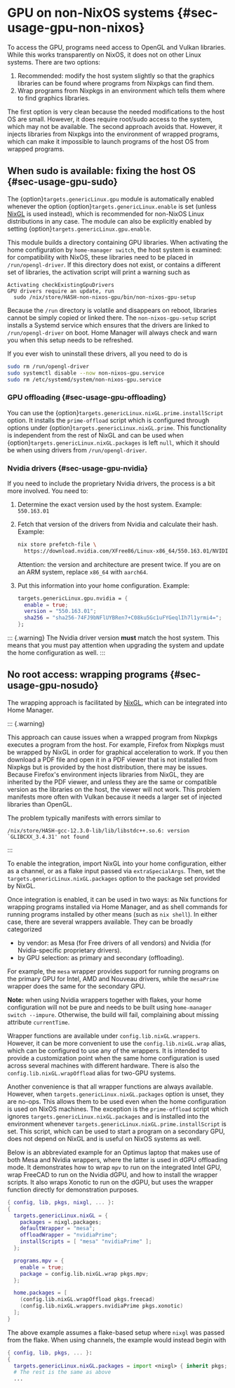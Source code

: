 # GPU on non-NixOS systems {#sec-usage-gpu-non-nixos}

To access the GPU, programs need access to OpenGL and Vulkan libraries. While
this works transparently on NixOS, it does not on other Linux systems. There are
two options:

1. Recommended: modify the host system slightly so that the graphics libraries
   can be found where programs from Nixpkgs can find them.
2. Wrap programs from Nixpkgs in an environment which tells them where to find
   graphics libraries.

The first option is very clean because the needed modifications to the host OS
are small. However, it does require root/sudo access to the system, which may
not be available. The second approach avoids that. However, it injects libraries
from Nixpkgs into the environment of wrapped programs, which can make it
impossible to launch programs of the host OS from wrapped programs.


## When sudo is available: fixing the host OS {#sec-usage-gpu-sudo}

The {option}`targets.genericLinux.gpu` module is automatically enabled whenever
the option {option}`targets.genericLinux.enable` is set (unless
[NixGL](#sec-usage-gpu-nosudo) is used instead), which is recommended for
non-NixOS Linux distributions in any case. The module can also be explicitly
enabled by setting {option}`targets.genericLinux.gpu.enable`.

This module builds a directory containing GPU libraries. When activating the
home configuration by `home-manager switch`, the host system is examined: for
compatibility with NixOS, these libraries need to be placed in
`/run/opengl-driver`. If this directory does not exist, or contains a different
set of libraries, the activation script will print a warning such as

```text
Activating checkExistingGpuDrivers
GPU drivers require an update, run
  sudo /nix/store/HASH-non-nixos-gpu/bin/non-nixos-gpu-setup
```

Because the `/run` directory is volatile and disappears on reboot, libraries
cannot be simply copied or linked there. The `non-nixos-gpu-setup` script
installs a Systemd service which ensures that the drivers are linked to
`/run/opengl-driver` on boot. Home Manager will always check and warn you when
this setup needs to be refreshed.

If you ever wish to uninstall these drivers, all you need to do is

```sh
sudo rm /run/opengl-driver
sudo systemctl disable --now non-nixos-gpu.service
sudo rm /etc/systemd/system/non-nixos-gpu.service
```


### GPU offloading {#sec-usage-gpu-offloading}

You can use the {option}`targets.genericLinux.nixGL.prime.installScript` option.
It installs the `prime-offload` script which is configured through options under
{option}`targets.genericLinux.nixGL.prime`. This functionality is independent
from the rest of NixGL and can be used when
{option}`targets.genericLinux.nixGL.packages` is left `null`, which it should be
when using drivers from `/run/opengl-driver`.


### Nvidia drivers {#sec-usage-gpu-nvidia}

If you need to include the proprietary Nvidia drivers, the process is a bit more
involved. You need to:

1. Determine the exact version used by the host system. Example: `550.163.01`

1. Fetch that version of the drivers from Nvidia and calculate their hash.
   Example:

   ```sh
   nix store prefetch-file \
     https://download.nvidia.com/XFree86/Linux-x86_64/550.163.01/NVIDIA-Linux-x86_64-550.163.01.run
   ```

   Attention: the version and architecture are present twice. If you are on an
   ARM system, replace `x86_64` with `aarch64`.

1. Put this information into your home configuration. Example:

   ```nix
   targets.genericLinux.gpu.nvidia = {
     enable = true;
     version = "550.163.01";
     sha256 = "sha256-74FJ9bNFlUYBRen7+C08ku5Gc1uFYGeqlIh7l1yrmi4=";
   };
   ```

::: {.warning}
The Nvidia driver version **must** match the host system. This means that you
must pay attention when upgrading the system and update the home configuration
as well.
:::


## No root access: wrapping programs {#sec-usage-gpu-nosudo}

The wrapping approach is facilitated by
[NixGL](https://github.com/nix-community/nixGL), which can be integrated into
Home Manager.

::: {.warning}

This approach can cause issues when a wrapped program from Nixpkgs executes a
program from the host. For example, Firefox from Nixpkgs must be wrapped by
NixGL in order for graphical acceleration to work. If you then download a PDF
file and open it in a PDF viewer that is not installed from Nixpkgs but is
provided by the host distribution, there may be issues. Because Firefox's
environment injects libraries from NixGL, they are inherited by the PDF viewer,
and unless they are the same or compatible version as the libraries on the host,
the viewer will not work. This problem manifests more often with Vulkan because
it needs a larger set of injected libraries than OpenGL.

The problem typically manifests with errors similar to

```text
/nix/store/HASH-gcc-12.3.0-lib/lib/libstdc++.so.6: version `GLIBCXX_3.4.31' not found
```

:::

To enable the integration, import NixGL into your home configuration, either as
a channel, or as a flake input passed via `extraSpecialArgs`. Then, set the
`targets.genericLinux.nixGL.packages` option to the package set provided by
NixGL.

Once integration is enabled, it can be used in two ways: as Nix functions for
wrapping programs installed via Home Manager, and as shell commands for running
programs installed by other means (such as `nix shell`). In either case, there
are several wrappers available. They can be broadly categorized

- by vendor: as Mesa (for Free drivers of all vendors) and Nvidia (for
  Nvidia-specific proprietary drivers).
- by GPU selection: as primary and secondary (offloading).

For example, the `mesa` wrapper provides support for running programs on the
primary GPU for Intel, AMD and Nouveau drivers, while the `mesaPrime` wrapper
does the same for the secondary GPU.

**Note:** when using Nvidia wrappers together with flakes, your home
configuration will not be pure and needs to be built using `home-manager switch
--impure`. Otherwise, the build will fail, complaining about missing attribute
`currentTime`.

Wrapper functions are available under `config.lib.nixGL.wrappers`. However, it
can be more convenient to use the `config.lib.nixGL.wrap` alias, which can be
configured to use any of the wrappers. It is intended to provide a customization
point when the same home configuration is used across several machines with
different hardware. There is also the `config.lib.nixGL.wrapOffload` alias for
two-GPU systems.

Another convenience is that all wrapper functions are always available. However,
when `targets.genericLinux.nixGL.packages` option is unset, they are no-ops.
This allows them to be used even when the home configuration is used on NixOS
machines. The exception is the `prime-offload` script which ignores
`targets.genericLinux.nixGL.packages` and is installed into the environment
whenever `targets.genericLinux.nixGL.prime.installScript` is set. This script,
which can be used to start a program on a secondary GPU, does not depend on
NixGL and is useful on NixOS systems as well.

Below is an abbreviated example for an Optimus laptop that makes use of both
Mesa and Nvidia wrappers, where the latter is used in dGPU offloading mode. It
demonstrates how to wrap `mpv` to run on the integrated Intel GPU, wrap FreeCAD
to run on the Nvidia dGPU, and how to install the wrapper scripts. It also wraps
Xonotic to run on the dGPU, but uses the wrapper function directly for
demonstration purposes.

```nix
{ config, lib, pkgs, nixgl, ... }:
{
  targets.genericLinux.nixGL = {
    packages = nixgl.packages;
    defaultWrapper = "mesa";
    offloadWrapper = "nvidiaPrime";
    installScripts = [ "mesa" "nvidiaPrime" ];
  };

  programs.mpv = {
    enable = true;
    package = config.lib.nixGL.wrap pkgs.mpv;
  };

  home.packages = [
    (config.lib.nixGL.wrapOffload pkgs.freecad)
    (config.lib.nixGL.wrappers.nvidiaPrime pkgs.xonotic)
  ];
}
```

The above example assumes a flake-based setup where `nixgl` was passed from the
flake. When using channels, the example would instead begin with

```nix
{ config, lib, pkgs, ... }:
{
  targets.genericLinux.nixGL.packages = import <nixgl> { inherit pkgs; };
  # The rest is the same as above
  ...
```
